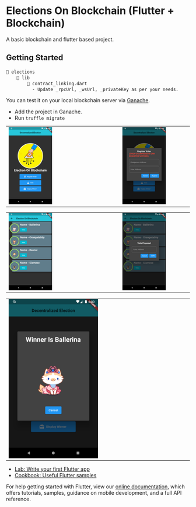 # Elections On Blockchain (Flutter + Blockchain)

A basic blockchain and flutter based project.

## Getting Started

```
📁 elections
    📁 lib
        🎯 contract_linking.dart
          - Update _rpcUrl, _wsUrl, _privateKey as per your needs.
```

You can test it on your local blockchain server via [Ganache](https://www.trufflesuite.com/ganache).
- Add the project in Ganache.
- Run `truffle migrate`

|                                                          |                                                      |
|----------------------------------------------------------|:----------------------------------------------------:|
| <img src="screenshots/Screenshot_1.png" width="50%" >     | <img src="screenshots/Screenshot_2.png" width="50%" > |  

|                                                          |                                                      |
|----------------------------------------------------------|:----------------------------------------------------:|
| <img src="screenshots/Screenshot_3.png" width="50%" >     | <img src="screenshots/Screenshot_4.png" width="50%" > | 

|                                                                                                               |
|----------------------------------------------------------
| <img src="screenshots/Screenshot_5.png" width="50%" >     

- [Lab: Write your first Flutter app](https://flutter.dev/docs/get-started/codelab)
- [Cookbook: Useful Flutter samples](https://flutter.dev/docs/cookbook)

For help getting started with Flutter, view our
[online documentation](https://flutter.dev/docs), which offers tutorials,
samples, guidance on mobile development, and a full API reference.
